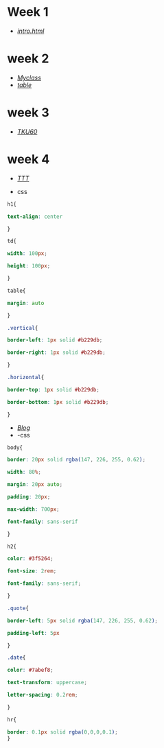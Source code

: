 # Week 1
* [*intro.html*](https://github.com/BLLI/107-1-static-webpage-BLLI/blob/master/week01/intro.html)
# week 2
* [*Myclass*](https://github.com/BLLI/107-1-static-webpage-BLLI/blob/master/week02/Myclass.html)
* [*table*](https://github.com/BLLI/107-1-static-webpage-BLLI/blob/master/week02/table.html)
# week 3
* [*TKU60*](https://github.com/BLLI/107-1-static-webpage-BLLI/blob/master/week03/tku60.html)
# week 4
* [*TTT*](https://github.com/BLLI/107-1-static-webpage-BLLI/blob/master/week04/ttt.html)
- css
```css
h1{

text-align: center

}

td{

width: 100px;

height: 100px;

}

table{

margin: auto

}

.vertical{

border-left: 1px solid #b229db;

border-right: 1px solid #b229db;

}

.horizontal{

border-top: 1px solid #b229db;

border-bottom: 1px solid #b229db;

}
```
* [*Blog*](https://github.com/BLLI/107-1-static-webpage-BLLI/blob/master/week04/blog.html)
*  -css
```css
body{

border: 20px solid rgba(147, 226, 255, 0.62);

width: 80%;

margin: 20px auto;

padding: 20px;

max-width: 700px;

font-family: sans-serif

}

h2{

color: #3f5264;

font-size: 2rem;

font-family: sans-serif;

}

.quote{

border-left: 5px solid rgba(147, 226, 255, 0.62);

padding-left: 5px

}

.date{

color: #7abef8;

text-transform: uppercase;

letter-spacing: 0.2rem;

}

hr{

border: 0.1px solid rgba(0,0,0,0.1);
}
```
<!--stackedit_data:
eyJoaXN0b3J5IjpbMTk4NjA4MzU1MF19
-->